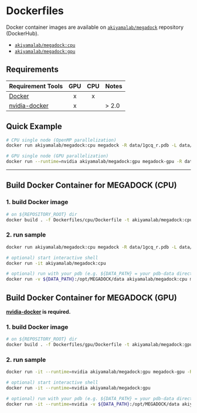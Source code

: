 # Dockerfiles

Docker container images are available on [`akiyamalab/megadock`](https://hub.docker.com/r/akiyamalab/megadock/) repository (DockerHub).
- [`akiyamalab/megadock:cpu`](https://hub.docker.com/r/akiyamalab/megadock/)
- [`akiyamalab/megadock:gpu`](https://hub.docker.com/r/akiyamalab/megadock/)

## Requirements
| Requirement Tools                                         | GPU | CPU | Notes       |
|:----------------------------------------------------------|:---:|:---:|:------------|
| [Docker](https://docs.docker.com/engine/installation/)    | x   | x   |             |
| [nvidia-docker](https://github.com/NVIDIA/nvidia-docker)  | x   |     | > 2.0 |

## Quick Example
```sh
# CPU single node (OpenMP parallelization)
docker run akiyamalab/megadock:cpu megadock -R data/1gcq_r.pdb -L data/1gcq_l.pdb

# GPU single node (GPU parallelization)
docker run --runtime=nvidia akiyamalab/megadock:gpu megadock-gpu -R data/1gcq_r.pdb -L data/1gcq_l.pdb
```

----

## Build Docker Container for MEGADOCK (CPU)

### 1. build Docker image
```sh
# on ${REPOSITORY_ROOT} dir
docker build . -f Dockerfiles/cpu/Dockerfile -t akiyamalab/megadock:cpu
```

### 2. run sample
```sh
docker run akiyamalab/megadock:cpu megadock -R data/1gcq_r.pdb -L data/1gcq_l.pdb

# optional) start interactive shell
docker run -it akiyamalab/megadock:cpu

# optional) run with your pdb (e.g. ${DATA_PATH} = your pdb-data directory abs path  )
docker run -v ${DATA_PATH}:/opt/MEGADOCK/data akiyamalab/megadock:cpu megadock -R data/${RECEPTOR}.pdb -L data/${LIGAND}.pdb
```

## Build Docker Container for MEGADOCK (GPU)

**[nvidia-docker](https://github.com/NVIDIA/nvidia-docker) is required.**

### 1. build Docker image
```sh
# on ${REPOSITORY_ROOT} dir
docker build . -f Dockerfiles/gpu/Dockerfile -t akiyamalab/megadock:gpu
```

### 2. run sample
```sh
docker run -it --runtime=nvidia akiyamalab/megadock:gpu megadock-gpu -R data/1gcq_r.pdb -L data/1gcq_l.pdb

# optional) start interactive shell
docker run -it --runtime=nvidia akiyamalab/megadock:gpu

# optional) run with your pdb (e.g. ${DATA_PATH} = your pdb-data directory abs path  )
docker run -it --runtime=nvidia -v ${DATA_PATH}:/opt/MEGADOCK/data akiyamalab/megadock:gpu megadock-gpu -R data/${RECEPTOR}.pdb -L data/${LIGAND}.pdb
```
